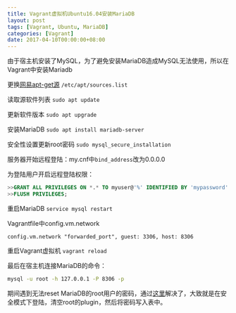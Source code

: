 ```yaml
---
title: Vagrant虚拟机Ubuntu16.04安装MariaDB
layout: post
tags: [Vagrant, Ubuntu, MariaDB]
categories: [Vagrant]
date: 2017-04-10T00:00:00+08:00
---
```


由于宿主机安装了MySQL，为了避免安装MariaDB造成MySQL无法使用，所以在Vagrant中安装Mariadb

更换[网易apt-get源](http://mirrors.163.com/.help/ubuntu.html) `/etc/apt/sources.list`

读取源软件列表 `sudo apt update`

更新软件版本 `sudo apt upgrade`

安装MariaDB  `sudo apt install mariadb-server`

安全性设置更新root密码 `sudo mysql_secure_installation`

服务器开始远程登陆：my.cnf中`bind_address`改为0.0.0.0

为登陆用户开启远程登陆权限：

```sql
>>GRANT ALL PRIVILEGES ON *.* TO myuser@'%' IDENTIFIED BY 'mypassword' WITH GRANT OPTION;
>>FLUSH PRIVILEGES;
```

重启MariaDB `service mysql restart`

Vagrantfile中config.vm.network
```
config.vm.network "forwarded_port", guest: 3306, host: 8306
```
重启Vagrant虚拟机 `vagrant reload`

最后在宿主机连接MariaDB的命令：

```bash
mysql -u root -h 127.0.0.1 -P 8306 -p
```

期间遇到无法reset MariaDB的root用户的密码，通过[这里](https://superuser.com/questions/949496/cant-reset-mysql-mariadb-root-password)解决了，大致就是在安全模式下登陆，清空root的plugin，然后将密码写入表中。
